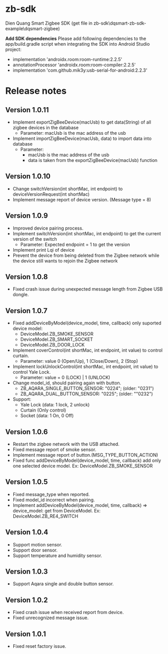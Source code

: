 # zb-sdk

Dien Quang Smart Zigbee SDK
(get file in zb-sdk\dqsmart-zb-sdk-example\dqsmart-zigbee)

**Add SDK dependencies**
Please add following dependencies to the app/build.gradle script when integrating the SDK into Android Studio project:
* implementation 'androidx.room:room-runtime:2.2.5'
* annotationProcessor 'androidx.room:room-compiler:2.2.5'
* implementation 'com.github.mik3y:usb-serial-for-android:2.2.3'

# Release notes
## Version 1.0.11
* Implement exportZigBeeDevice(macUsb) to get data(String) of all zigbee devices in the database
	* Parameter: macUsb is the mac address of the usb
* Implement importZigBeeDevice(macUsb, data) to import data into database
	* Parameter: 
		* macUsb is the mac address of the usb
		* data is taken from the exportZigBeeDevice(macUsb) function 

## Version 1.0.10
* Change switchVersion(int shortMac, int endpoint) to deviceVersionRequest(int shortMac)
* Implement message report of device version. (Message type = 8)

## Version 1.0.9
* Improved device pairing process.
* Implement switchVersion(int shortMac, int endpoint) to get the current version of the switch
	* Parameter: Expected endpoint = 1 to get the version
* Implement print Lqi of device
* Prevent the device from being deleted from the Zigbee network while the device still wants to rejoin the Zigbee network

## Version 1.0.8
* Fixed crash issue during unexpected message length from Zigbee USB dongle.

## Version 1.0.7
* Fixed addDeviceByModel(device_model, time, callback) only suported device model:
	* DeviceModel.ZB_SMOKE_SENSOR
	* DeviceModel.ZB_SMART_SOCKET
	* DeviceModel.ZB_DOOR_LOCK
* Implement coverControl(int shortMac, int endpoint, int value) to control curtain.
	* Parameter: value 0 (Open/Up), 1 (Close/Down), 2 (Stop)
* Implement lockUnlockControl(int shortMac, int endpoint, int value) to control Yale Lock.
	* Parameter: value = 0 (LOCK) | 1 (UNLOCK)
* Change model_id, should pairing again with button.
	* ZB_AQARA_SINGLE_BUTTON_SENSOR: "0224"; (older: "0231")
	* ZB_AQARA_DUAL_BUTTON_SENSOR: "0225"; (older: ""0232")
* Support:
	* Yale Lock (data: 1 lock, 2 unlock)
	* Curtain (Only control)
	* Socket (data: 1 On, 0 Off)


## Version 1.0.6
* Restart the zigbee network with the USB attached.
* Fixed message report of smoke sensor.
* Implement message report of button.(MSG_TYPE_BUTTON_ACTION)
* Fixed func addDeviceByModel(device_model, time, callback) add only one selected device model. Ex: DeviceModel.ZB_SMOKE_SENSOR

## Version 1.0.5
* Fixed message_type when reported.
* Fixed model_id incorrect when pairing.
* Implement addDeviceByModel(device_model, time, callback) => device_model: get from DeviceModel. Ex: DeviceModel.ZB_RE4_SWITCH

## Version 1.0.4
* Support motion sensor.
* Support door sensor.
* Support temperature and humidity sensor.

## Version 1.0.3
* Support Aqara single and double button sensor.

## Version 1.0.2
* Fixed crash issue when received report from device.
* Fixed unrecognized message issue.

## Version 1.0.1
* Fixed reset factory issue.
